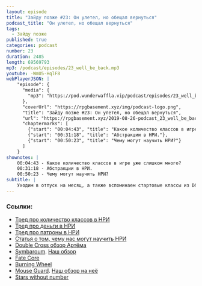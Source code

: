 ```yaml
---
layout: episode
title: "Зайду позже #23: Он улетел, но обещал вернуться"
podcast_title: "Он улетел, но обещал вернуться"
tags:
  - Зайду позже
published: true
categories: podcast
number: 23
duration: 2485
length: 69569793
mp3: /podcast/episodes/23_well_be_back.mp3
youtube: -WmU5-HqlF8
webPlayerJSON: |
    "episode": {
      "media": {
        "mp3": "https://pod.wunderwaffla.vip/podcast/episodes/23_well_be_back.mp3"
      },
      "coverUrl": "https://rpgbasement.xyz/img/podcast-logo.png",
      "title": "Зайду позже #23: Он улетел, но обещал вернуться",
      "url": "https://rpgbasement.xyz/2019-08-26-podcast_23_well_be_back/",
      "chaptermarks": [
        {"start": "00:04:43", "title": "Какое количество классов в игре уже слишком много?"},
        {"start": "00:31:18", "title": "Абстракции в НРИ."},
        {"start": "00:50:23", "title": "Чему могут научить НРИ?"}
      ]
    }
shownotes: |
    00:04:43 - Какое количество классов в игре уже слишком много?  
    00:31:18 - Абстракции в НРИ.  
    00:50:23 - Чему могут научить НРИ?  
subtitle: |
    Уходим в отпуск на месяц, а также вспоминаем стартовые классы из D&D и не считаем патроны c деньгами для правого дела   
---
```


### Ссылки:  
- [Тред про количество классов в НРИ](https://www.reddit.com/r/rpg/comments/cflyfu/in_classbased_rpg_systems_how_many_classes_is_too/)  
- [Тред про деньги в НРИ](https://www.reddit.com/r/RPGdesign/comments/ccnhha/how_do_you_abstract_money/)  
- [Тред про патроны в НРИ](https://www.reddit.com/r/RPGdesign/comments/ccq0f3/how_i_abstract_ammo/)  
- [Статья о том, чему нас могут научить НРИ](https://mindweaverpg.wordpress.com/2019/08/16/why-play-rpgs/)  
- [Double Cross обзор Артёма](https://imaginaria.ru/p/double-cross.html)  
- [Symbaroum](https://www.modiphius.net/products/symbaroum-core-book-print-and-pdf). [Наш обзор](https://rpgbasement.xyz/2019-02-03-symbaroum/)  
- [Fate Core](http://www.evilhat.com/home/fate-core/)  
- [Burning Wheel](https://www.burningwheel.com/)  
- [Mouse Guard](http://www.mouseguard.net/book/role-playing-game/). [Наш обзор на неё](https://rpgbasement.xyz/2019-07-09-mouse_guard/)  
- [Stars without number](https://www.drivethrurpg.com/product/226996/Stars-Without-Number-Revised-Edition)  
